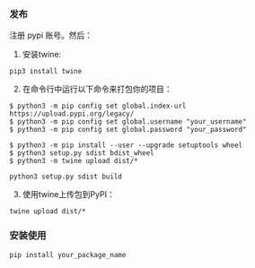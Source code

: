 
### 发布

注册 pypi 账号。然后：

1. 安装twine:

```
pip3 install twine
```

2. 在命令行中运行以下命令来打包你的项目：

```
$ python3 -m pip config set global.index-url https://upload.pypi.org/legacy/
$ python3 -m pip config set global.username "your_username"
$ python3 -m pip config set global.password "your_password"

$ python3 -m pip install --user --upgrade setuptools wheel
$ python3 setup.py sdist bdist_wheel
$ python3 -m twine upload dist/*
```

```
python3 setup.py sdist build
```

3. 使用twine上传包到PyPI：

```
twine upload dist/*
```

### 安装使用

```
pip install your_package_name
```